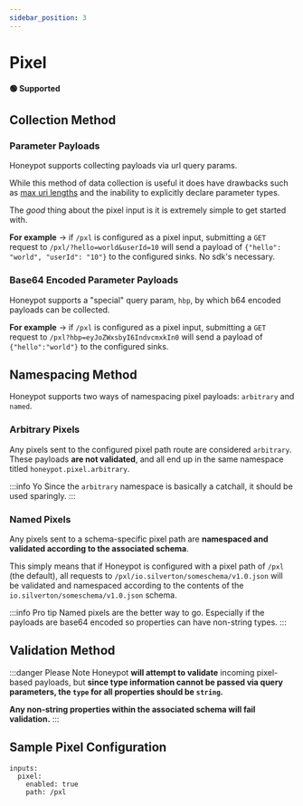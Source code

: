 ```yaml
---
sidebar_position: 3
---
```



# Pixel

**🟢 Supported**

## Collection Method

### Parameter Payloads

Honeypot supports collecting payloads via url query params.

While this method of data collection is useful it does have drawbacks such as [max uri lengths](https://stackoverflow.com/questions/812925/what-is-the-maximum-possible-length-of-a-query-string) and the inability to explicitly declare parameter types.

The *good* thing about the pixel input is it is extremely simple to get started with.

**For example** -> if `/pxl` is configured as a pixel input, submitting a `GET` request to `/pxl/?hello=world&userId=10` will send a payload of `{"hello": "world", "userId": "10"}` to the configured sinks. No sdk's necessary.

### Base64 Encoded Parameter Payloads

Honeypot supports a "special" query param, `hbp`, by which b64 encoded payloads can be collected.

**For example** -> if `/pxl` is configured as a pixel input, submitting a `GET` request to `/pxl?hbp=eyJoZWxsbyI6IndvcmxkIn0` will send a payload of `{"hello":"world"}` to the configured sinks.

## Namespacing Method

Honeypot supports two ways of namespacing pixel payloads: `arbitrary` and `named`.

### Arbitrary Pixels

Any pixels sent to the configured pixel path route are considered `arbitrary`. These payloads **are not validated**, and all end up in the same namespace titled `honeypot.pixel.arbitrary`.

:::info Yo
Since the `arbitrary` namespace is basically a catchall, it should be used sparingly.
:::

### Named Pixels

Any pixels sent to a schema-specific pixel path are **namespaced and validated according to the associated schema**.

This simply means that if Honeypot is configured with a pixel path of `/pxl` (the default), all requests to `/pxl/io.silverton/someschema/v1.0.json` will be validated and namespaced according to the contents of the `io.silverton/someschema/v1.0.json` schema.

:::info Pro tip
Named pixels are the better way to go. Especially if the payloads are base64 encoded so properties can have non-string types.
:::


## Validation Method

:::danger Please Note
Honeypot **will attempt to validate** incoming pixel-based payloads, but **since type information cannot be passed via query parameters, the `type` for all properties should be `string`.**

**Any non-string properties within the associated schema will fail validation.**
:::


## Sample Pixel Configuration

```
inputs:
  pixel:
    enabled: true
    path: /pxl
```
